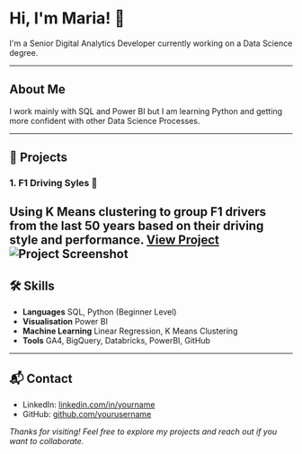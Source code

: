 # Hi, I'm Maria! 👋
I'm a Senior Digital Analytics Developer currently working on a Data Science degree.

---

## About Me
I work mainly with SQL and Power BI but I am learning Python and getting more confident with other Data Science Processes.

---

## 📂 Projects
### 1. F1 Driving Syles 🏁
Using K Means clustering to group F1 drivers from the last 50 years based on their driving style and performance.
[View Project](https://github.com/yourusername/customer-churn)
![Project Screenshot](images/churn.png)  
---

## 🛠 Skills
- **Languages** SQL, Python (Beginner Level)
- **Visualisation** Power BI
- **Machine Learning** Linear Regression, K Means Clustering
-  **Tools** GA4, BigQuery, Databricks, PowerBI, GitHub

---

## 📬 Contact
- LinkedIn: [linkedin.com/in/yourname](https://linkedin.com/in/yourname)
- GitHub: [github.com/yourusername](https://github.com/yourusername)

*Thanks for visiting! Feel free to explore my projects and reach out if you want to collaborate.*
